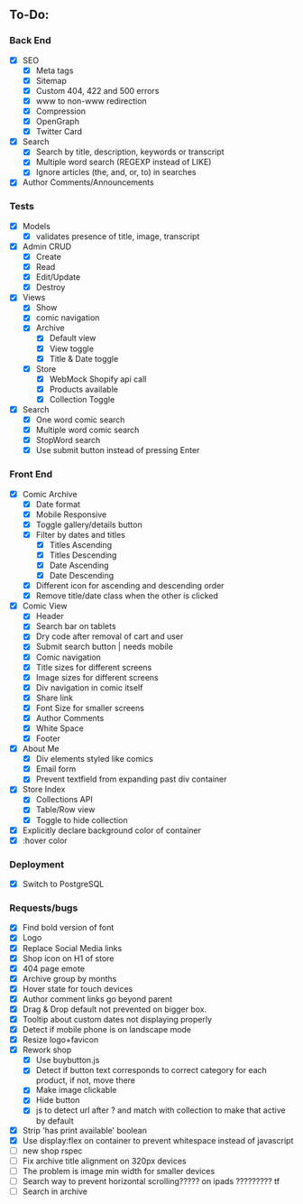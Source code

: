 ## To-Do:
### Back End
- [x] SEO
  - [x] Meta tags
  - [x] Sitemap
  - [x] Custom 404, 422 and 500 errors 
  - [x] www to non-www redirection
  - [x] Compression
  - [x] OpenGraph
  - [x] Twitter Card
- [x] Search
  - [x] Search by title, description, keywords or transcript
  - [x] Multiple word search (REGEXP instead of LIKE)
  - [x] Ignore articles (the, and, or, to) in searches
- [x] Author Comments/Announcements
### Tests
- [x] Models 
  - [x] validates presence of title, image, transcript
- [x] Admin CRUD
  - [x] Create
  - [x] Read
  - [x] Edit/Update
  - [x] Destroy
- [x] Views
  - [x] Show
  - [x] comic navigation
  - [x] Archive
    - [x] Default view
    - [x] View toggle
    - [x] Title & Date toggle
  - [x] Store
    - [x] WebMock Shopify api call
    - [x] Products available
    - [x] Collection Toggle
- [x] Search
  - [x] One word comic search
  - [x] Multiple word comic search
  - [x] StopWord search
  - [x] Use submit button instead of pressing Enter

### Front End
- [x] Comic Archive
  - [x] Date format
  - [x] Mobile Responsive
  - [x] Toggle gallery/details button
  - [x] Filter by dates and titles
    - [x] Titles Ascending
    - [x] Titles Descending
    - [x] Date Ascending
    - [x] Date Descending
  - [x] Different icon for ascending and descending order
  - [x] Remove title/date class when the other is clicked
- [x] Comic View
  - [x] Header
   - [x] Search bar on tablets
   - [x] Dry code after removal of cart and user
   - [x] Submit search button | needs mobile
  - [x] Comic navigation
  - [x] Title sizes for different screens 
  - [x] Image sizes for different screens
  - [x] Div navigation in comic itself
  - [x] Share link
   - [x] Font Size for smaller screens
  - [x] Author Comments
  - [x] White Space
  - [x] Footer
- [x] About Me
  - [x] Div elements styled like comics
  - [x] Email form
  - [x] Prevent textfield from expanding past div container
- [x] Store Index
  - [x] Collections API
  - [x] Table/Row view
  - [x] Toggle to hide collection
- [x] Explicitly declare background color of container
- [x] :hover color

### Deployment
- [x] Switch to PostgreSQL

### Requests/bugs
- [x] Find bold version of font
- [x] Logo
- [x] Replace Social Media links
- [x] Shop icon on H1 of store
- [x] 404 page emote
- [x] Archive group by months
- [x] Hover state for touch devices
- [x] Author comment links go beyond parent
- [x] Drag & Drop default not prevented on bigger box.
- [x] Tooltip about custom dates not displaying properly
- [x] Detect if mobile phone is on landscape mode
- [x] Resize logo+favicon
- [x] Rework shop
  - [x] Use buybutton.js
  - [x] Detect if button text corresponds to correct category for each product, if not, move there
  - [x] Make image clickable
  - [x] Hide button
  - [x] js to detect url after ? and match with collection to make that active by default
- [x] Strip 'has print available' boolean
- [x] Use display:flex on container to prevent whitespace instead of javascript
- [ ] new shop rspec
- [ ] Fix archive title alignment on 320px devices
 - [ ] The problem is image min width for smaller devices 
- [ ] Search way to prevent horizontal scrolling????? on ipads ????????? tf
- [ ] Search in archive